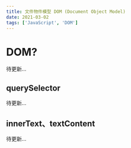 ```yaml
---
title: 文件物件模型 DOM (Document Object Model)
date: 2021-03-02
tags: ['JavaScript', 'DOM']
---
```


# DOM?

待更新...

## querySelector

待更新...

## innerText、textContent

待更新...
